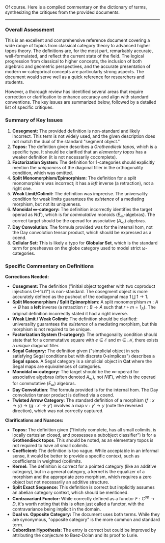 Of course. Here is a compiled commentary on the dictionary of terms, synthesizing the critiques from the provided documents.

***

### **Overall Assessment**

This is an excellent and comprehensive reference document covering a wide range of topics from classical category theory to advanced higher topos theory. The definitions are, for the most part, remarkably accurate, well-formulated, and reflect the current state of the field. The logical progression from classical to higher concepts, the inclusion of both algebraic and geometric perspectives, and the accurate presentation of modern ∞-categorical concepts are particularly strong aspects. The document would serve well as a quick reference for researchers and students.

However, a thorough review has identified several areas that require correction or clarification to enhance accuracy and align with standard conventions. The key issues are summarized below, followed by a detailed list of specific critiques.

### **Summary of Key Issues**

1.  **Cosegment:** The provided definition is non-standard and likely incorrect. This term is not widely used, and the given description does not match the dual of the standard "segment object."
2.  **Topos:** The definition given describes a *Grothendieck topos*, which is a specific type. It should be clarified that an *elementary topos* has a weaker definition (it is not necessarily cocomplete).
3.  **Factorization System:** The definition for 1-categories should explicitly mention the *uniqueness* of the diagonal filler in the orthogonality condition, which was omitted.
4.  **Split Monomorphism/Epimorphism:** The definition for a split monomorphism was incorrect; it has a *left* inverse (a retraction), not a right one.
5.  **Weak Limit/Colimit:** The definition was imprecise. The universality condition for weak limits guarantees the *existence* of a mediating morphism, but not its uniqueness.
6.  **Monoidal ∞-category:** The definition incorrectly identifies the target operad as $N(\mathbf{\Gamma})$, which is for *commutative* monoids ($E_\infty$-algebras). The correct target should be the operad for associative ($A_\infty$) algebras.
7.  **Day Convolution:** The formula provided was for the internal hom, not the Day convolution tensor product, which should be expressed as a coend.
8.  **Cellular Set:** This is likely a typo for **Globular Set**, which is the standard term for presheaves on the globe category used to model strict ω-categories.

### **Specific Commentary on Definitions**

**Corrections Needed:**

*   **Cosegment:** The definition ("initial object together with two coproduct injections 0→1⊔1") is non-standard. The cosegment object is more accurately defined as the pushout of the codiagonal map $1 \amalg 1 \to 1$.
*   **Split Monomorphism / Split Epimorphism:** A split monomorphism $m: A \to B$ has a **left** inverse (a retraction $r: B \to A$ such that $r \circ m = 1_A$). The original definition incorrectly stated it had a right inverse.
*   **Weak Limit / Weak Colimit:** The definition should be clarified: universality guarantees the *existence* of a mediating morphism, but this morphism is not required to be unique.
*   **Factorization System (1-category):** The orthogonality condition should state that for a commutative square with $e \in \mathcal{E}$ and $m \in \mathcal{M}$, there exists a *unique* diagonal filler.
*   **Segal Category:** The definition given ("simplicial object in sets satisfying Segal conditions but with discrete 0‑simplices") describes a **Segal space**. A Segal category is a simplicial object in **Cat** where the Segal maps are equivalences of categories.
*   **Monoidal ∞-category:** The target should be the ∞-operad for associative algebras (often denoted $A_\infty$), not $N(\mathbf{\Gamma})$, which is the operad for commutative ($E_\infty$) algebras.
*   **Day Convolution:** The formula provided is for the internal hom. The Day convolution tensor product is defined via a coend.
*   **Twisted Arrow Category:** The standard definition of a morphism $(f:x\to y) \to (g:x'\to y')$ involves a map $v: y' \to y$ (note the reversed direction), which was not correctly captured.

**Clarifications and Nuances:**

*   **Topos:** The definition given ("finitely complete, has all small colimits, is locally cartesian closed, and possesses a subobject classifier") is for a **Grothendieck topos**. This should be noted, as an elementary topos is not required to have all small colimits.
*   **Coefficient:** The definition is too vague. While acceptable in an informal sense, it would be better to provide a specific context, such as coefficients in weighted (co)limits.
*   **Kernel:** The definition is correct for a pointed category (like an additive category), but in a general category, a kernel is the equalizer of a morphism and the appropriate zero morphism, which requires a zero object but not necessarily an additive structure.
*   **Split Exact Sequence:** This definition is correct but implicitly assumes an abelian category context, which should be mentioned.
*   **Contravariant Functor:** While correctly defined as a functor $F: C^{op} \to D$, it's worth noting that this is often just called a functor, with the contravariance being implicit in the domain.
*   **Dual vs. Opposite Category:** The document uses both terms. While they are synonymous, "opposite category" is the more common and standard term.
*   **Cobordism Hypothesis:** The entry is correct but could be improved by attributing the conjecture to Baez-Dolan and its proof to Lurie.